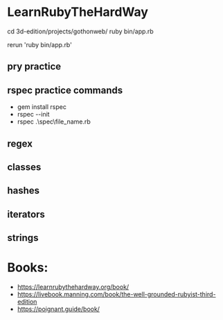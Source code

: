 
# LearnRubyTheHardWay
  cd 3d-edition/projects/gothonweb/
  ruby bin/app.rb
  
  rerun 'ruby bin/app.rb'

## pry practice

## rspec practice commands
  - gem install rspec
  - rspec --init
  - rspec .\spec\file_name.rb
  
## regex

## classes

## hashes

## iterators

## strings

# Books:

* https://learnrubythehardway.org/book/
* https://livebook.manning.com/book/the-well-grounded-rubyist-third-edition
* https://poignant.guide/book/

